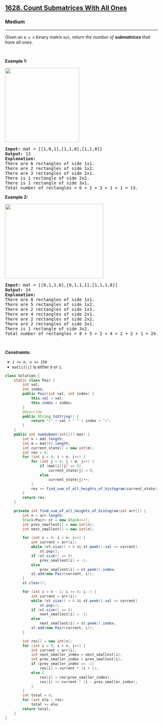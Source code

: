 <h2><a href="https://leetcode.com/problems/count-submatrices-with-all-ones">1628. Count Submatrices With All Ones</a></h2><h3>Medium</h3><hr><p>Given an <code>m x n</code> binary matrix <code>mat</code>, <em>return the number of <strong>submatrices</strong> that have all ones</em>.</p>

<p>&nbsp;</p>
<p><strong class="example">Example 1:</strong></p>
<img alt="" src="https://assets.leetcode.com/uploads/2021/10/27/ones1-grid.jpg" style="width: 244px; height: 245px;" />
<pre>
<strong>Input:</strong> mat = [[1,0,1],[1,1,0],[1,1,0]]
<strong>Output:</strong> 13
<strong>Explanation:</strong> 
There are 6 rectangles of side 1x1.
There are 2 rectangles of side 1x2.
There are 3 rectangles of side 2x1.
There is 1 rectangle of side 2x2. 
There is 1 rectangle of side 3x1.
Total number of rectangles = 6 + 2 + 3 + 1 + 1 = 13.
</pre>

<p><strong class="example">Example 2:</strong></p>
<img alt="" src="https://assets.leetcode.com/uploads/2021/10/27/ones2-grid.jpg" style="width: 324px; height: 245px;" />
<pre>
<strong>Input:</strong> mat = [[0,1,1,0],[0,1,1,1],[1,1,1,0]]
<strong>Output:</strong> 24
<strong>Explanation:</strong> 
There are 8 rectangles of side 1x1.
There are 5 rectangles of side 1x2.
There are 2 rectangles of side 1x3. 
There are 4 rectangles of side 2x1.
There are 2 rectangles of side 2x2. 
There are 2 rectangles of side 3x1. 
There is 1 rectangle of side 3x2. 
Total number of rectangles = 8 + 5 + 2 + 4 + 2 + 2 + 1 = 24.
</pre>

<p>&nbsp;</p>
<p><strong>Constraints:</strong></p>

<ul>
	<li><code>1 &lt;= m, n &lt;= 150</code></li>
	<li><code>mat[i][j]</code> is either <code>0</code> or <code>1</code>.</li>
</ul>

```java
class Solution {
    static class Pair {
        int val;
        int index;
        public Pair(int val, int index) {
            this.val = val;
            this.index = index;
        }
        @Override
        public String toString() {
            return "(" + val + " " + index + ")";
        }
    }
    public int numSubmat(int[][] mat) {
        int n = mat.length;
        int m = mat[0].length;
        int current_state[] = new int[m];
        int res = 0;
        for (int i = 0; i < n; i++) {
            for (int j = 0; j < m; j++) {
                if (mat[i][j] == 0)
                    current_state[j] = 0;
                else
                    current_state[j]++;
            }
            res += find_sum_of_all_heights_of_histogram(current_state);
        }
        return res;
    }

    private int find_sum_of_all_heights_of_histogram(int arr[]) {
        int n = arr.length;
        Stack<Pair> st = new Stack<>();
        int prev_smallest[] = new int[n];
        int next_smallest[] = new int[n];

        for (int i = 0; i < n; i++) {
            int current = arr[i];
            while (st.size() > 0 && st.peek().val >= current)
                st.pop();
            if (st.size() == 0)
                prev_smallest[i] = -1;
            else
                prev_smallest[i] = st.peek().index;
            st.add(new Pair(current, i));
        }
        st.clear();

        for (int i = n - 1; i >= 0; i--) {
            int current = arr[i];
            while (st.size() > 0 && st.peek().val >= current)
                st.pop();
            if (st.size() == 0)
                next_smallest[i] = -1;
            else
                next_smallest[i] = st.peek().index;
            st.add(new Pair(current, i));
        }

        int res[] = new int[n];
        for (int i = 0; i < n; i++) {
            int current = arr[i];
            int next_smaller_index = next_smallest[i];
            int prev_smaller_index = prev_smallest[i];
            if (prev_smaller_index == -1)
                res[i] = current * (i + 1);
            else {
                res[i] = res[prev_smaller_index];
                res[i] += current * (i - prev_smaller_index);
            }
        }
        int total = 0;
        for (int ele : res)
            total += ele;
        return total;
    }
}
```
